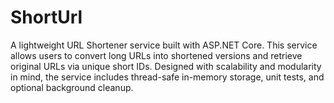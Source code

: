 # ShortUrl
A lightweight URL Shortener service built with ASP.NET Core. This service allows users to convert long URLs into shortened versions and retrieve original URLs via unique short IDs. Designed with scalability and modularity in mind, the service includes thread-safe in-memory storage, unit tests, and optional background cleanup.
